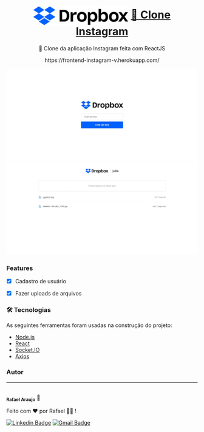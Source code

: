 
<h1 align="center">
    <img align="center" src="https://github.com/rafa543/Frontend-dropbox-clone/blob/master/src/assets/logo.svg" width="250px"/>
    <a href="https://pt-br.reactjs.org/">🔗 Clone Instagram</a>
</h1>
<p align="center">🚀 Clone da aplicação Instagram feita com ReactJS</p>
<p align="center">https://frontend-instagram-v.herokuapp.com/</p>


<p align="center">
<img  src="https://github.com/rafa543/Frontend-dropbox-clone/blob/master/readme_imgs/telaHome.jpg" width="600px"/> 
<img src="https://github.com/rafa543/Frontend-dropbox-clone/blob/master/readme_imgs/telaBox.jpg" width="600px"/>
</p>

### Features

- [x] Cadastro de usuário

- [x] Fazer uploads de arquivos

### 🛠 Tecnologias
As seguintes ferramentas foram usadas na construção do projeto:

- [Node.js](https://nodejs.org/en/)
- [React](https://pt-br.reactjs.org/)
- [Socket.IO](https://socket.io/)
- [Axios](https://github.com/axios/axios)

### Autor
---

 <img style="max-width:100%;border-radius: 51px;;" src="https://avatars.githubusercontent.com/u/54370234?s=460&u=8cb74662714aa4dabab022efff7e863f8883556e&v=4" width="100px;" alt=""/>
 <br />
 <sub><b>Rafael Araujo</b></sub> 🚀


Feito com ❤️ por Rafael 👋🏽 !

[![Linkedin Badge](https://img.shields.io/badge/-Rafael-blue?style=flat-square&logo=Linkedin&logoColor=white&link=http://www.linkedin.com/in/rafael-araujo-49150b17b/)](http://www.linkedin.com/in/rafael-araujo-49150b17b) 
[![Gmail Badge](https://img.shields.io/badge/-rafa123839@gmail.com-c14438?style=flat-square&logo=Gmail&logoColor=white&link=mailto:rafa123839@gmail.com)](rafa123839@gmail.com)
